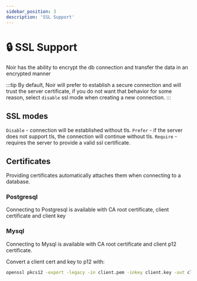 ```yaml
---
sidebar_position: 3
description: 'SSL Support'
---
```


# 🔒 SSL Support

Noir has the ability to encrypt the db connection and transfer the data in an encrypted manner

:::tip
By default, Noir will prefer to establish a secure connection and will trust the server certificate, if you do not want that behavior for some reason, select `disable` ssl mode when creating a new connection.
:::


## SSL modes

`Disable` - connection will be established without tls.
`Prefer` - if the server does not support tls, the connection will continue without tls.
`Require` - requires the server to provide a valid ssl certificate.


## Certificates

Providing certificates automatically attaches them when connecting to a database.

### Postgresql

Connecting to Postgresql is available with CA root certificate, client certificate and client key

### Mysql

Connecting to Mysql is available with CA root certificate and client p12 certificate.

Convert a client cert and key to p12 with:

```bash
openssl pkcs12 -export -legacy -in client.pem -inkey client.key -out client.p12
```

